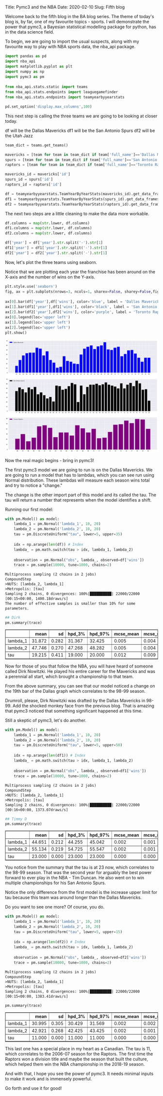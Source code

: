 Title: Pymc3 and the NBA
Date: 2020-02-10
Slug: Fifth blog

Welcome back to the fifth blog in the BA blog series. The theme of today's blog is, by far, one of my favourite topics - sports. I will demonstrate the power that pymc3, a Bayesian statistical modelling package for python, has in the data science field.

To begin, we are going to import the usual suspects, along with my favourite way to play with NBA sports data, the nba_api package.


```python
import pandas as pd
import nba_api
import matplotlib.pyplot as plt
import numpy as np
import pymc3 as pm

from nba_api.stats.static import teams
from nba_api.stats.endpoints import leaguegamefinder
from nba_api.stats.endpoints import teamyearbyyearstats
```


```python
pd.set_option('display.max_columns',100)
```

This next step is calling the three teams we are going to be looking at closer today.

df will be the Dallas Mavericks
df1 will be the San Antonio Spurs
df2 will be the Utah Jazz


```python
team_dict = teams.get_teams()
```


```python
mavericks = [team for team in team_dict if team['full_name']=='Dallas Mavericks'][0]
spurs = [team for team in team_dict if team['full_name']=='San Antonio Spurs'][0]
raptors = [team for team in team_dict if team['full_name']=='Toronto Raptors'][0]
```


```python
mavericks_id = mavericks['id']
spurs_id = spurs['id']
raptors_id = raptors['id']
```


```python
df = teamyearbyyearstats.TeamYearByYearStats(mavericks_id).get_data_frames()[0]
df1 = teamyearbyyearstats.TeamYearByYearStats(spurs_id).get_data_frames()[0]
df2 = teamyearbyyearstats.TeamYearByYearStats(raptors_id).get_data_frames()[0]
```

The next two steps are a little cleaning to make the data more workable.


```python
df.columns = map(str.lower, df.columns)
df1.columns = map(str.lower, df.columns)
df2.columns = map(str.lower, df.columns)
```


```python
df['year'] = df['year'].str.split('-').str[1]
df1['year'] = df1['year'].str.split('-').str[1]
df2['year'] = df2['year'].str.split('-').str[1]
```

Now, let's plot the three teams using seaborn.

Notice that we are plotting each year the franchise has been around on the X-axis and the number of wins on the Y-axis.


```python
plt.style.use('seaborn')
fig, ax = plt.subplots(nrows=3, ncols=1, sharex=False, sharey=False,figsize=(20,15))

ax[0].bar(df['year'],df['wins'], color='blue', label = 'Dallas Mavericks')
ax[1].bar(df1['year'],df1['wins'], color='black', label = 'San Antonio Spurs')
ax[2].bar(df2['year'],df2['wins'], color='purple', label = 'Toronto Raptors')
ax[0].legend(loc='upper left')
ax[1].legend(loc='upper left')
ax[2].legend(loc='upper left')
plt.show()
```


![png](images/output_12_0.png)


Now the real magic begins - bring in pymc3!

The first pymc3 model we are going to run is on the Dallas Mavericks. We are going to run a model that has to lambdas, which you can see run using Normal distribution. These lambdas will measure each season wins total and try to notice a "change."

The change is the other import part of this model and its called the tau. The tau will return a number that represents when the model identifies a shift.

Running our first model:


```python
with pm.Model() as model:
    lambda_1 = pm.Normal('lambda_1', 10, 20)
    lambda_2 = pm.Normal('lambda_2', 10, 20)
    tau = pm.DiscreteUniform("tau", lower=5, upper=35)

    idx = np.arange(len(df)) # Index
    lambda_ = pm.math.switch(tau > idx, lambda_1, lambda_2)

    observation = pm.Normal("obs", lambda_, observed=df['wins'])
    trace = pm.sample(10000, tune=1000, chains=2)
```

    Multiprocess sampling (2 chains in 2 jobs)
    CompoundStep
    >NUTS: [lambda_2, lambda_1]
    >Metropolis: [tau]
    Sampling 2 chains, 0 divergences: 100%|██████████| 22000/22000 [00:15<00:00, 1400.18draws/s]
    The number of effective samples is smaller than 10% for some parameters.



```python
## Dirk
pm.summary(trace)
```




<div>
<style scoped>
    .dataframe tbody tr th:only-of-type {
        vertical-align: middle;
    }

    .dataframe tbody tr th {
        vertical-align: top;
    }

    .dataframe thead th {
        text-align: right;
    }
</style>
<table border="1" class="dataframe">
  <thead>
    <tr style="text-align: right;">
      <th></th>
      <th>mean</th>
      <th>sd</th>
      <th>hpd_3%</th>
      <th>hpd_97%</th>
      <th>mcse_mean</th>
      <th>mcse_sd</th>
      <th>ess_mean</th>
      <th>ess_sd</th>
      <th>ess_bulk</th>
      <th>ess_tail</th>
      <th>r_hat</th>
    </tr>
  </thead>
  <tbody>
    <tr>
      <td>lambda_1</td>
      <td>31.872</td>
      <td>0.282</td>
      <td>31.367</td>
      <td>32.425</td>
      <td>0.005</td>
      <td>0.004</td>
      <td>2730.0</td>
      <td>2716.0</td>
      <td>2894.0</td>
      <td>5336.0</td>
      <td>1.0</td>
    </tr>
    <tr>
      <td>lambda_2</td>
      <td>47.746</td>
      <td>0.270</td>
      <td>47.268</td>
      <td>48.282</td>
      <td>0.005</td>
      <td>0.004</td>
      <td>2776.0</td>
      <td>2768.0</td>
      <td>2956.0</td>
      <td>5347.0</td>
      <td>1.0</td>
    </tr>
    <tr>
      <td>tau</td>
      <td>19.215</td>
      <td>0.411</td>
      <td>19.000</td>
      <td>20.000</td>
      <td>0.012</td>
      <td>0.009</td>
      <td>1098.0</td>
      <td>1098.0</td>
      <td>1098.0</td>
      <td>1098.0</td>
      <td>1.0</td>
    </tr>
  </tbody>
</table>
</div>



Now for those of you that follow the NBA, you will have heard of someone called Dirk Nowitzki. He played his entire career for the Mavericks and was a perennial all start, which brought a championship to that team.

From the above summary, you can see that our model noticed a change on the 19th bar of the Dallas graph which correlates to the 98-99 season.

Drumroll, please, Dirk Nowitzki was drafted by the Dallas Mavericks in 98-99. Add the shocked monkey face from the previous blog. That is amazing that pymc3 noticed that something significant happened at this time.

Still a skeptic of pymc3, let's do another.


```python
with pm.Model() as model:
    lambda_1 = pm.Normal('lambda_1', 10, 20)
    lambda_2 = pm.Normal('lambda_2', 10, 20)
    tau = pm.DiscreteUniform("tau", lower=5, upper=50)

    idx = np.arange(len(df1)) # Index
    lambda_ = pm.math.switch(tau > idx, lambda_1, lambda_2)

    observation = pm.Normal("obs", lambda_, observed=df1['wins'])
    trace = pm.sample(10000, tune=1000, chains=2)
```

    Multiprocess sampling (2 chains in 2 jobs)
    CompoundStep
    >NUTS: [lambda_2, lambda_1]
    >Metropolis: [tau]
    Sampling 2 chains, 0 divergences: 100%|██████████| 22000/22000 [00:16<00:00, 1373.07draws/s]



```python
## Timmy D
pm.summary(trace)
```




<div>
<style scoped>
    .dataframe tbody tr th:only-of-type {
        vertical-align: middle;
    }

    .dataframe tbody tr th {
        vertical-align: top;
    }

    .dataframe thead th {
        text-align: right;
    }
</style>
<table border="1" class="dataframe">
  <thead>
    <tr style="text-align: right;">
      <th></th>
      <th>mean</th>
      <th>sd</th>
      <th>hpd_3%</th>
      <th>hpd_97%</th>
      <th>mcse_mean</th>
      <th>mcse_sd</th>
      <th>ess_mean</th>
      <th>ess_sd</th>
      <th>ess_bulk</th>
      <th>ess_tail</th>
      <th>r_hat</th>
    </tr>
  </thead>
  <tbody>
    <tr>
      <td>lambda_1</td>
      <td>44.651</td>
      <td>0.212</td>
      <td>44.255</td>
      <td>45.042</td>
      <td>0.002</td>
      <td>0.001</td>
      <td>18282.0</td>
      <td>18259.0</td>
      <td>18285.0</td>
      <td>12643.0</td>
      <td>1.0</td>
    </tr>
    <tr>
      <td>lambda_2</td>
      <td>55.134</td>
      <td>0.219</td>
      <td>54.725</td>
      <td>55.547</td>
      <td>0.002</td>
      <td>0.001</td>
      <td>18181.0</td>
      <td>18181.0</td>
      <td>18175.0</td>
      <td>13052.0</td>
      <td>1.0</td>
    </tr>
    <tr>
      <td>tau</td>
      <td>23.000</td>
      <td>0.000</td>
      <td>23.000</td>
      <td>23.000</td>
      <td>0.000</td>
      <td>0.000</td>
      <td>20000.0</td>
      <td>20000.0</td>
      <td>20000.0</td>
      <td>20000.0</td>
      <td>NaN</td>
    </tr>
  </tbody>
</table>
</div>



You notice from the summary that the tau is at 23 now, which correlates to the 98-99 season. That was the second year for arguably the best power forward to ever play in the NBA - Tim Duncan. He also went on to win multiple championships for his San Antonio Spurs.

Notice the only difference from the first model is the increase upper limit for tau because this team was around longer than the Dallas Mavericks.

Do you want to see one more? Of course, you do.


```python
with pm.Model() as model:
    lambda_1 = pm.Normal('lambda_1', 10, 20)
    lambda_2 = pm.Normal('lambda_2', 10, 20)
    tau = pm.DiscreteUniform("tau", lower=5, upper=15)

    idx = np.arange(len(df2)) # Index
    lambda_ = pm.math.switch(tau > idx, lambda_1, lambda_2)

    observation = pm.Normal("obs", lambda_, observed=df2['wins'])
    trace = pm.sample(10000, tune=1000, chains=2)
```

    Multiprocess sampling (2 chains in 2 jobs)
    CompoundStep
    >NUTS: [lambda_2, lambda_1]
    >Metropolis: [tau]
    Sampling 2 chains, 0 divergences: 100%|██████████| 22000/22000 [00:15<00:00, 1383.41draws/s]



```python
pm.summary(trace)
```




<div>
<style scoped>
    .dataframe tbody tr th:only-of-type {
        vertical-align: middle;
    }

    .dataframe tbody tr th {
        vertical-align: top;
    }

    .dataframe thead th {
        text-align: right;
    }
</style>
<table border="1" class="dataframe">
  <thead>
    <tr style="text-align: right;">
      <th></th>
      <th>mean</th>
      <th>sd</th>
      <th>hpd_3%</th>
      <th>hpd_97%</th>
      <th>mcse_mean</th>
      <th>mcse_sd</th>
      <th>ess_mean</th>
      <th>ess_sd</th>
      <th>ess_bulk</th>
      <th>ess_tail</th>
      <th>r_hat</th>
    </tr>
  </thead>
  <tbody>
    <tr>
      <td>lambda_1</td>
      <td>30.995</td>
      <td>0.305</td>
      <td>30.429</td>
      <td>31.569</td>
      <td>0.002</td>
      <td>0.002</td>
      <td>18299.0</td>
      <td>18294.0</td>
      <td>18313.0</td>
      <td>14028.0</td>
      <td>1.0</td>
    </tr>
    <tr>
      <td>lambda_2</td>
      <td>42.921</td>
      <td>0.268</td>
      <td>42.425</td>
      <td>43.425</td>
      <td>0.002</td>
      <td>0.001</td>
      <td>18507.0</td>
      <td>18507.0</td>
      <td>18513.0</td>
      <td>14695.0</td>
      <td>1.0</td>
    </tr>
    <tr>
      <td>tau</td>
      <td>11.000</td>
      <td>0.000</td>
      <td>11.000</td>
      <td>11.000</td>
      <td>0.000</td>
      <td>0.000</td>
      <td>20000.0</td>
      <td>20000.0</td>
      <td>20000.0</td>
      <td>20000.0</td>
      <td>NaN</td>
    </tr>
  </tbody>
</table>
</div>



This last one has a special place in my heart as a Canadian. The tau is 11, which correlates to the 2006-07 season for the Raptors. The first time the Raptors won a division title and maybe the season that built the culture, which helped them win the NBA championship in the 2018-19 season.

And with that, I hope you see the power of pymc3. It needs minimal inputs to make it work and is immensely powerful.

Go forth and use it for good!
